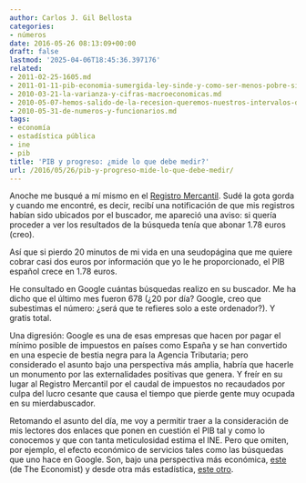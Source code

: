 ```yaml
---
author: Carlos J. Gil Bellosta
categories:
- números
date: 2016-05-26 08:13:09+00:00
draft: false
lastmod: '2025-04-06T18:45:36.397176'
related:
- 2011-02-25-1605.md
- 2011-01-11-pib-economia-sumergida-ley-sinde-y-como-ser-menos-pobre-sin-trabajar.md
- 2010-03-21-la-varianza-y-cifras-macroeconomicas.md
- 2010-05-07-hemos-salido-de-la-recesion-queremos-nuestros-intervalos-de-confianza.md
- 2010-05-31-de-numeros-y-funcionarios.md
tags:
- economía
- estadística pública
- ine
- pib
title: 'PIB y progreso: ¿mide lo que debe medir?'
url: /2016/05/26/pib-y-progreso-mide-lo-que-debe-medir/
---
```


Anoche me busqué a mí mismo en el [Registro Mercantil](http://www.registradores.org). Sudé la gota gorda y cuando me encontré, es decir, recibí una notificación de que mis registros habían sido ubicados por el buscador, me apareció una aviso: si quería proceder a ver los resultados de la búsqueda tenía que abonar 1.78 euros (creo).

Así que si pierdo 20 minutos de mi vida en una seudopágina que me quiere cobrar casi dos euros por información que yo le he proporcionado, el PIB español crece en 1.78 euros.

He consultado en Google cuántas búsquedas realizo en su buscador. Me ha dicho que el último mes fueron 678 (¿20 por día? Google, creo que subestimas el número: ¿será que te refieres solo a este ordenador?). Y gratis total.

Una digresión: Google es una de esas empresas que hacen por pagar el mínimo posible de impuestos en países como España y se han convertido en una especie de bestia negra para la Agencia Tributaria; pero considerado el asunto bajo una perspectiva más amplia, habría que hacerle un monumento por las externalidades positivas que genera. Y freír en su lugar al Registro Mercantil por el caudal de impuestos no recaudados por culpa del lucro cesante que causa el tiempo que pierde gente muy ocupada en su mierdabuscador.

Retomando el asunto del día, me voy a permitir traer a la consideración de mis lectores dos enlaces que ponen en cuestión el PIB tal y como lo conocemos y que con tanta meticulosidad estima el INE. Pero que omiten, por ejemplo, el efecto económico de servicios tales como las búsquedas que uno hace en Google.   Son, bajo una perspectiva más económica, [este](http://www.economist.com/blogs/economist-explains/2016/05/economist-explains-1) (de The Economist) y desde otra más estadística, [este otro](https://www.statslife.org.uk/economics-and-business/2774-the-challenges-for-gdp-now-and-in-the-future).